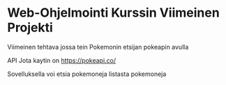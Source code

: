 # Web-Ohjelmointi Kurssin Viimeinen Projekti

Viimeinen tehtava jossa tein Pokemonin etsijan pokeapin avulla

API Jota kaytin on https://pokeapi.co/

Sovelluksella voi etsia pokemoneja listasta pokemoneja